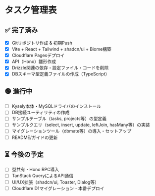# タスク管理表

## ✅ 完了済み

- [x] Gitリポジトリ作成 & 初期Push
- [x] Vite + React + Tailwind + shadcn/ui + Biome構築
- [x] Cloudflare Pagesデプロイ
- [x] API（Hono）雛形作成
- [x] Drizzle関連の依存・設定ファイル・コードを削除
- [x] DBスキーマ型定義ファイルの作成（TypeScript）

## 🟢 進行中

- [ ] Kysely本体・MySQLドライバのインストール
- [ ] DB接続ユーティリティの作成
- [ ] サンプルテーブル（tasks, projects等）の型定義
- [ ] サンプルクエリ（select, insert, update, leftJoin, hasMany等）の実装
- [ ] マイグレーションツール（dbmate等）の導入・セットアップ
- [ ] README/ガイドの更新

## ⏳ 今後の予定

- [ ] 型共有・Hono RPC導入
- [ ] TanStack QueryによるAPI通信
- [ ] UI/UX拡張（shadcn/ui, Toaster, Dialog等）
- [ ] Cloudflare D1マイグレーション・本番デプロイ 